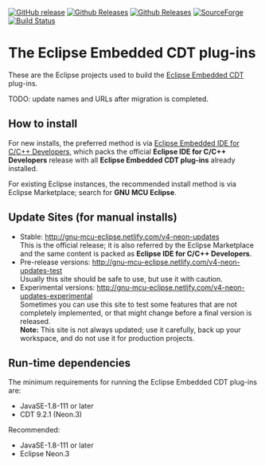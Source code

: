 [![GitHub release](https://img.shields.io/github/release/gnu-mcu-eclipse/eclipse-plugins.svg)](https://github.com/gnu-mcu-eclipse/eclipse-plugins/releases/latest) 
[![Github Releases](https://img.shields.io/github/downloads/gnu-mcu-eclipse/eclipse-plugins/latest/total.svg)](https://github.com/gnu-mcu-eclipse/eclipse-plugins/releases/latest) 
[![Github Releases](https://img.shields.io/github/downloads/gnu-mcu-eclipse/eclipse-plugins/total.svg)](https://github.com/gnu-mcu-eclipse/eclipse-plugins/releases/latest) 
[![SourceForge](https://img.shields.io/sourceforge/dt/gnuarmeclipse.svg?label=SF%20downloads)](https://sourceforge.net/projects/gnuarmeclipse/files/) 
[![Build Status](https://travis-ci.org/gnu-mcu-eclipse/eclipse-plugins.svg?branch=develop)](https://travis-ci.org/gnu-mcu-eclipse/eclipse-plugins) 

# The Eclipse Embedded CDT plug-ins

These are the Eclipse projects used to build the 
[Eclipse Embedded CDT](http://gnu-mcu-eclipse.github.io) plug-ins.

TODO: update names and URLs after migration is completed.

## How to install

For new installs, the preferred method is via 
[Eclipse Embedded IDE for C/C++ Developers](https://github.com/gnu-mcu-eclipse/org.eclipse.epp.packages/releases),
which packs the official **Eclipse IDE for C/C++ Developers** release with 
all **Eclipse Embedded CDT plug-ins** already installed. 

For existing Eclipse instances, the recommended install method is via 
Eclipse Marketplace; search for **GNU MCU Eclipse**.

## Update Sites (for manual installs)

 * Stable: http://gnu-mcu-eclipse.netlify.com/v4-neon-updates  
    This is the official release; it is also referred by the Eclipse 
    Marketplace and the same content is packed as **Eclipse IDE for C/C++ Developers**.
 * Pre-release versions: http://gnu-mcu-eclipse.netlify.com/v4-neon-updates-test  
    Usually this site should be safe to use, but use it with caution.
 * Experimental versions: http://gnu-mcu-eclipse.netlify.com/v4-neon-updates-experimental  
    Sometimes you can use this site to test some features that are not 
    completely implemented, or that might change before a final version is released.  
**Note:** This site is not always updated; use it carefully, back up your
workspace, and do not use it for production projects.

## Run-time dependencies

The minimum requirements for running the Eclipse Embedded CDT plug-ins are:

* JavaSE-1.8-111 or later
* CDT 9.2.1 (Neon.3)

Recommended:

* JavaSE-1.8-111 or later
* Eclipse Neon.3

